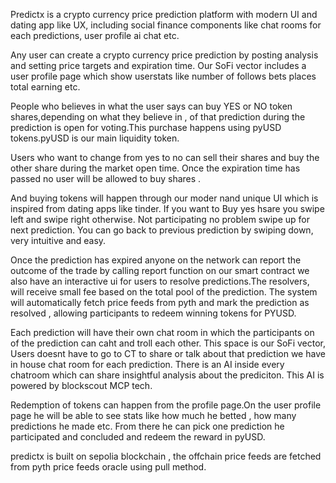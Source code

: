 Predictx is a crypto currency price prediction platform with modern UI and dating app like UX, including social finance components like chat rooms for each predictions, user profile ai chat etc.

Any user can create a crypto currency price prediction by posting analysis and setting price targets and expiration time. Our SoFi vector includes a user profile page which show userstats like number of follows bets places total earning etc.

People who believes in what the user says can buy YES or NO token shares,depending on what they believe in , of that prediction during the prediction is open for voting.This purchase happens using pyUSD tokens.pyUSD is our main liquidity token.

Users who want to change from yes to no can sell their shares and buy the other share during the market open time. Once the expiration time has passed no user will be allowed to buy shares .

And buying tokens will happen through our moder nand unique UI which is inspired from dating apps like tinder. If you want to Buy yes hsare you swipe left and swipe right otherwise. Not participating no problem swipe up for next prediction. You can go back to previous prediction by swiping down, very intuitive and easy.

Once the prediction has expired anyone on the network can report the outcome of the trade by calling report function on our smart contract we also have an interactive ui for users to resolve predictions.The resolvers, will receive small fee based on the total pool of the prediction. The system will automatically fetch price feeds from pyth and mark the prediction as resolved , allowing participants to redeem winning tokens for PYUSD.

Each prediction will have their own chat room in which the participants on of the prediction can caht and troll each other. This space is our SoFi vector, Users doesnt have to go to CT to share or talk about that prediction we have in house chat room for each prediction. There is an AI inside every chatroom which can share insightful analysis about the prediciton. This AI is powered by blockscout MCP tech.

Redemption of tokens can happen from the profile page.On the user profile page he will be able to see stats like how much he betted , how many predictions he made etc. From there he can pick one prediction he participated and concluded and redeem the reward in pyUSD.

predictx is built on sepolia blockchain , the offchain price feeds are fetched from pyth price feeds oracle using pull method.